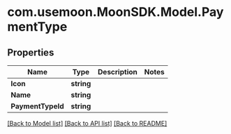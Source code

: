 # com.usemoon.MoonSDK.Model.PaymentType

## Properties

Name | Type | Description | Notes
------------ | ------------- | ------------- | -------------
**Icon** | **string** |  | 
**Name** | **string** |  | 
**PaymentTypeId** | **string** |  | 

[[Back to Model list]](../README.md#documentation-for-models) [[Back to API list]](../README.md#documentation-for-api-endpoints) [[Back to README]](../README.md)

